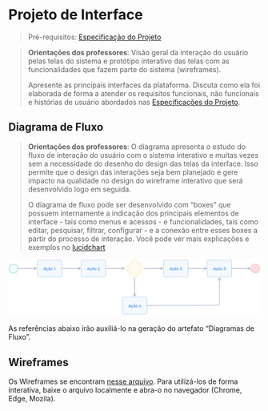 # Projeto de Interface

> Pré-requisitos: [Especificação do Projeto](02-especificacao-do-projeto.md)

> **Orientações dos professores**: Visão geral da interação do usuário pelas telas do sistema e protótipo interativo das telas com as funcionalidades que fazem parte do sistema (wireframes).
>
> Apresente as principais interfaces da plataforma. Discuta como ela foi elaborada de forma a atender os requisitos funcionais, não funcionais e histórias de usuário abordados nas [Especificações do Projeto](02-especificacao-do-projeto.md).

## Diagrama de Fluxo

> **Orientações dos professores**: O diagrama apresenta o estudo do fluxo de interação do usuário com o sistema interativo e muitas vezes sem a necessidade do desenho do design das telas da interface. Isso permite que o design das interações seja bem planejado e gere impacto na qualidade no design do wireframe interativo que será desenvolvido logo em seguida.
>
> O diagrama de fluxo pode ser desenvolvido com “boxes” que possuem internamente a indicação dos principais elementos de interface - tais como menus e acessos - e funcionalidades, tais como editar, pesquisar, filtrar, configurar - e a conexão entre esses boxes a partir do processo de interação. Você pode ver mais explicações e exemplos no [lucidchart](https://www.lucidchart.com/blog/how-to-make-a-user-flow-diagram.)

![Exemplo de Diagrama de Fluxo](diagrams/02-diagrama-de-fluxo.jpg)

As referências abaixo irão auxiliá-lo na geração do artefato “Diagramas de Fluxo”.

## Wireframes

Os Wireframes se encontram [nesse arquivo](img/wireframes-interativos.pdf). Para utilizá-los de forma interativa, baixe o arquivo localmente e abra-o no navegador (Chrome, Edge, Mozila).
